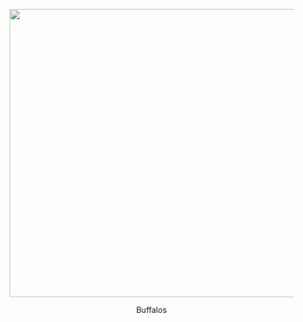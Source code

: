 <body>
 
 <p align="center"><img border="0" src="image002.jpg" width="800" height="511"></p>
 <p align="center">Buffalos</p>
 
 </body>